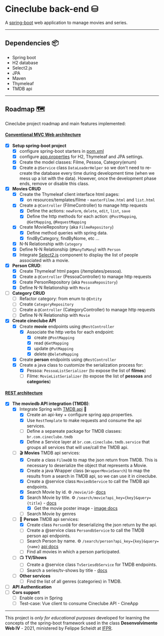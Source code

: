 # Cineclube back-end ⛁

A [spring-boot](https://spring.io/projects/spring-boot) web application to manage movies and series.

---

## Dependencies 📦
- Spring boot
- H2 database
- Select2.js
- JPA
- Maven
- Thymeleaf
- TMDB api

---

## Roadmap 🗺️

Cineclube project roadmap and main features implemented:

#### <u>Conventional MVC Web architecture</u>
- [X] **Setup spring-boot project**
    - [X] configure spring-boot starters in [pom.xml](https://github.com/fscheidt/cineclube/blob/master/pom.xml)
    - [X] configure [app.properties](https://github.com/fscheidt/cineclube/blob/master/src/main/resources/application.properties) for H2, Thymeleaf and JPA settings.
    - [X] Create the model classes: Filme, Pessoa, Category(enum)
    - [X] Create a `@Service` class `DataLoaderHelper` so we don't need to re-create the database every time during development time (when we mess up a lot with the data). However, once the development phase ends, remove or disable this class.
- [X] **Movies CRUD**
    - [X] Create the Thymeleaf client interface html pages:
      - [X] on resources/templates/filme - `manterFilme.html` and `list.html`
    - [X] Create a `@Controller` (FilmeController) to manage http requests
      - [X] Define the actions: `newForm`, `delete`, `edit`, `list`, `save`
      - [X] Define the http methods for each action: `@PostMapping`, `@GetMapping`, `@RequestMapping`
    - [X] Create MovieRepository (aka `FilmeRepository`)
      - [X] Define method queries with spring data.
      - [X] findByCategory, findByNome, etc ...
    - [X] N-N Relationship with `Category`
    - [X] Define N-N Relationship (`@ManyToMany`) with `Person`
    - [X] Integrate [Select2.js](https://select2.org/) component to display the list of people associated with a movie.
- [X] **Person CRUD**:
    - [X] Create Thymeleaf html pages (/templates/pessoa).
    - [X] Create a `@Controller` (PessoaController) to manage http requests
    - [X] Create PersonRepository (aka `PessoaRepository`)
    - [X] Define N-N Relationship with `Movie`
- [ ] **Category CRUD**
    - [ ] Refactor category: from enum to `@Entity`
    - [ ] Create `CategoryRepository`
    - [ ] Create a `@Controller` (CategoryController) to manage http requests
    - [ ] Define N-N Relationship with `Movie`
- [X] **Create cineclube API**
    - [X] Create **movie** endpoints using `@RestController`
      - [X] Associate the http verbs for each endpoint:
        - [X] create `@PostMapping`
        - [X] read `@GetMapping`
        - [X] update `@PutMapping`
        - [X] delete `@DeleteMapping`
    - [X] Create **person** endpoints using `@RestController`
    - [X] Create a java class to customize the serialization process for:
      - [X] Pessoa: `PessoaListSerializer` (to expose the list of **filmes**)
      - [ ] Filme: `MovieListSerializer` (to expose the list of **pessoas** and **categories**)

#### <u>REST architecture</u>
- [X] **The moviedb API integration (TMDB)**:
    - [X] Integrate Spring with [TMDB api](https://www.themoviedb.org/documentation/api) 👀
      - [X] Create an api-key + configure spring app.properties.
      - [X] Use `RestTemplate` to make requests and consume the api services.
      - [ ] Define a separeate package for TMDB classes: `br.com.cineclube.tmdb`
      - [X] Define a Service layer at `br.com.cineclube.tmdb.service` that groups all services that will use/call the TMDB api.
    - [ ] 🎬 **Movies** TMDB api services:
      - [X] Create a class `FilmeDB` to map the json return from TMDB. This is necessary to deserialize the object that represents a Movie.
      - [X] Create a java Wrapper class (`WrapperMovieSearch`) to map the results from a search in TMDB api, so we can use it in cineclube.
      - [X] Create a @service class `MoviedbService` to call the TMDB api endpoints.
      - [X] Search Movie by id. ⚙ `/movie/id`- [docs](https://developers.themoviedb.org/3/movies/get-movie-details)
      - [X] Search Movie by title. ⚙ `/search/movie?api_key={key}&query={title}` - [docs](https://developers.themoviedb.org/3/search/search-movies)
        - [X] Get the movie poster image - [image docs](https://developers.themoviedb.org/3/getting-started/images)
      - [ ] Search Movie by genres
    - [ ] 🧑 **Person** TMDB api services:
      - [X] Create class `PersonDB` for deserializing the json return by the api.
      - [ ] Create a @service class `PersondbService` to call the TMDB person api endpoints.
      - [ ] Search Person by name. ⚙ `/search/person?api_key={key}&query={name}` [api docs](https://developers.themoviedb.org/3/search/search-people)
      - [ ] Find all movies in which a person participated.
    - [ ] 📺 **TV/Shows**
      - [ ] Create a @service class `TvSeriesdbService` for TMDB endpoints.
      - [ ] Search a series/tv-shows by title - [docs](https://developers.themoviedb.org/3/search/search-tv-shows)
    - [ ] **Other services**
      - [ ] Find the list of all genres (categories) in TMDB.
- [ ] **API Authentication**
- [ ] **Cors support**
    - [ ] Enable cors in Spring
    - [ ] Test-case: Vue client to consume Cineclube API - CineApp

---

This project is *only for educational purposes* developed for learning the concepts of the spring-boot framework used in the class **Desenvolvimento Web IV** - 2021, ministered by Felippe Scheidt at [IFPR](https://foz.ifpr.edu.br/).
